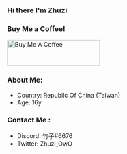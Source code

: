 ### Hi there I'm Zhuzi

### Buy Me a Coffee!
<a href="https://www.buymeacoffee.com/ZhuziOwO" target="_blank"><img src="https://cdn.buymeacoffee.com/buttons/v2/default-yellow.png" alt="Buy Me A Coffee" style="height: 60px !important;width: 217px !important;" ></a>

### About Me:
- Country: Repubilc Of China (Taiwan)
- Age: 16y

### Contact Me :
- Discord: 竹子#6676
- Twitter: Zhuzi_OwO

<!--
**Zhuzi-ouo/Zhuzi-ouo** is a ✨ _special_ ✨ repository because its `README.md` (this file) appears on your GitHub profile.

